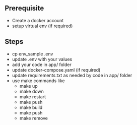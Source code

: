 ## Prerequisite
- Create a docker account
- setup virtual env (if required)

## Steps
- cp env_sample .env
- update .env with your values
- add your code in app/ folder
- update docker-compose.yaml (if required)
- update requirements.txt as needed by code in app/ folder
- use make commands like
    - make up
    - make down
    - make restart
    - make push
    - make build
    - make push
    - make remove
